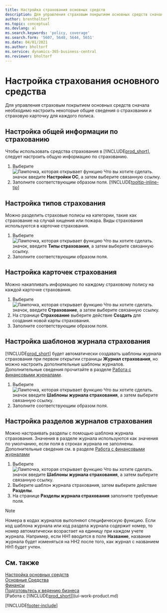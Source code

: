 ```yaml
---
title: Настройка страхования основных средств
description: Для управления страховым покрытием основных средств сначала необходимо настроить некоторые общие сведения о страховании и страховую карточку для каждого полиса.
author: brentholtorf
ms.topic: conceptual
ms.devlang: al
ms.search.keywords: 'policy, coverage'
ms.search.form: '5607, 5648, 5644, 5651'
ms.date: 04/01/2021
ms.author: bholtorf
ms.service: dynamics-365-business-central
ms.reviewer: bholtorf
---
```

# <a name="set-up-fixed-asset-insurance"></a>Настройка страхования основного средства

Для управления страховым покрытием основных средств сначала необходимо настроить некоторые общие сведения о страховании и страховую карточку для каждого полиса.

## <a name="to-set-up-general-insurance-information"></a>Настройка общей информации по страхованию

Чтобы использовать средства страхования в [!INCLUDE[prod_short](includes/prod_short.md)], следует настроить общую информацию по страхованию.  

1. Выберите ![Лампочка, которая открывает функцию Что вы хотите сделать.](media/ui-search/search_small.png "Что вы хотите сделать") значок введите **Настройки ОС**, а затем выберите связанную ссылку.  
2. Заполните соответствующим образом поля. [!INCLUDE[tooltip-inline-tip](includes/tooltip-inline-tip_md.md)]  

## <a name="to-set-up-insurance-types"></a>Настройка типов страхования

Можно разделить страховые полисы на категории, такие как страхование на случай хищения или пожара. Виды страхования используются в карточке страхования.

1. Выберите ![Лампочка, которая открывает функцию Что вы хотите сделать.](media/ui-search/search_small.png "Что вы хотите сделать") значок, введите **Типы страхования**, а затем выберите связанную ссылку.  
2. Заполните соответствующим образом поля.

## <a name="to-set-up-insurance-cards"></a>Настройка карточек страхования

Можно накапливать информацию по каждому страховому полису на каждой карточке страхования.  

1. Выберите ![Лампочка, которая открывает функцию Что вы хотите сделать.](media/ui-search/search_small.png "Что вы хотите сделать") значок, введите **Страхование**, а затем выберите связанную ссылку.  
2. На странице **Страхование** выберите действие **Создать** для создания новой карты страхования.  
3. Заполните соответствующим образом поля.

## <a name="to-set-up-insurance-journal-templates"></a>Настройка шаблонов журнала страхования

[!INCLUDE[prod_short](includes/prod_short.md)] будет автоматически создавать шаблоны журнала страхования при первом открытии страницы **Журнал страхования**, но можно настроить дополнительные шаблоны журналов. Дополнительные сведения прочитайте в разделе [Работа с финансовыми журналами](ui-work-general-journals.md).  

1. Выберите ![Лампочка, которая открывает функцию Что вы хотите сделать.](media/ui-search/search_small.png "Что вы хотите сделать") значок введите **Шаблоны журнала страхования**, а затем выберите связанную ссылку.  
2. Заполните соответствующим образом поля.

## <a name="to-set-up-insurance-journal-batches"></a>Настройка разделов журналов страхования

Можно настраивать разделы с помощью шаблона журнала страхования. Значения в разделе журнала используются как значения по умолчанию, если поля в строках журнала не заполнены. Дополнительные сведения см. в разделе [Работа с финансовыми журналами](ui-work-general-journals.md)  

1. Выберите ![Лампочка, которая открывает функцию Что вы хотите сделать.](media/ui-search/search_small.png "Что вы хотите сделать") значок введите **Шаблоны журнала страхования**, а затем выберите связанную ссылку.  
2. Выберите шаблон журнала страхования, затем выберите действие **Разделы**.
3. На странице **Разделы журнала страхования** заполните требуемые поля.

> [!NOTE]  
>   Номера в кодах журналов выполняют специфическую функцию. Если код шаблона журнала или код раздела журнала содержит номер, то номер автоматически возрастает на единицу при каждом учете журнала. Например, если НН1 вводится в поле **Название**, название журнала будет изменяться на НН2 после того, как журнал с названием НН1 будет учтен.

## <a name="see-also"></a>См. также

[Настройка основных средств](fa-setup.md)  
[Основные Средства](fa-manage.md)  
[Финансы](finance.md)  
[Подготовьтесь к ведению бизнеса](ui-get-ready-business.md)  
[Работа с [!INCLUDE[prod_short](includes/prod_short.md)]](ui-work-product.md)


[!INCLUDE[footer-include](includes/footer-banner.md)]
